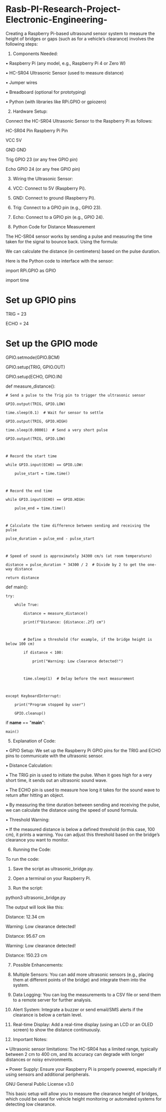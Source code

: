 # Rasb-PI-Research-Project-Electronic-Engineering-

Creating a Raspberry Pi-based ultrasound sensor system to measure the height of bridges or gaps (such as for a vehicle’s clearance) involves the following steps:



1. Components Needed:

• Raspberry Pi (any model, e.g., Raspberry Pi 4 or Zero W)

• HC-SR04 Ultrasonic Sensor (used to measure distance)

• Jumper wires

• Breadboard (optional for prototyping)

• Python (with libraries like RPi.GPIO or gpiozero)



2. Hardware Setup:



Connect the HC-SR04 Ultrasonic Sensor to the Raspberry Pi as follows:



HC-SR04 Pin Raspberry Pi Pin

VCC 5V

GND GND

Trig GPIO 23 (or any free GPIO pin)

Echo GPIO 24 (or any free GPIO pin)



3. Wiring the Ultrasonic Sensor:

1. VCC: Connect to 5V (Raspberry Pi).

2. GND: Connect to ground (Raspberry Pi).

3. Trig: Connect to a GPIO pin (e.g., GPIO 23).

4. Echo: Connect to a GPIO pin (e.g., GPIO 24).



4. Python Code for Distance Measurement



The HC-SR04 sensor works by sending a pulse and measuring the time taken for the signal to bounce back. Using the formula:

We can calculate the distance (in centimeters) based on the pulse duration.



Here is the Python code to interface with the sensor:



import RPi.GPIO as GPIO

import time



# Set up GPIO pins

TRIG = 23

ECHO = 24



# Set up the GPIO mode

GPIO.setmode(GPIO.BCM)

GPIO.setup(TRIG, GPIO.OUT)

GPIO.setup(ECHO, GPIO.IN)



def measure_distance():

    # Send a pulse to the Trig pin to trigger the ultrasonic sensor

    GPIO.output(TRIG, GPIO.LOW)

    time.sleep(0.1)  # Wait for sensor to settle

    GPIO.output(TRIG, GPIO.HIGH)

    time.sleep(0.00001)  # Send a very short pulse

    GPIO.output(TRIG, GPIO.LOW)



    # Record the start time

    while GPIO.input(ECHO) == GPIO.LOW:

        pulse_start = time.time()



    # Record the end time

    while GPIO.input(ECHO) == GPIO.HIGH:

        pulse_end = time.time()



    # Calculate the time difference between sending and receiving the pulse

    pulse_duration = pulse_end - pulse_start



    # Speed of sound is approximately 34300 cm/s (at room temperature)

    distance = pulse_duration * 34300 / 2  # Divide by 2 to get the one-way distance

    return distance



def main():

    try:

        while True:

            distance = measure_distance()

            print(f"Distance: {distance:.2f} cm")



            # Define a threshold (for example, if the bridge height is below 100 cm)

            if distance < 100:

                print("Warning: Low clearance detected!")

            

            time.sleep(1)  # Delay before the next measurement



    except KeyboardInterrupt:

        print("Program stopped by user")

        GPIO.cleanup()



if __name__ == "__main__":

    main()



5. Explanation of Code:

• GPIO Setup: We set up the Raspberry Pi GPIO pins for the TRIG and ECHO pins to communicate with the ultrasonic sensor.

• Distance Calculation:

• The TRIG pin is used to initiate the pulse. When it goes high for a very short time, it sends out an ultrasonic sound wave.

• The ECHO pin is used to measure how long it takes for the sound wave to return after hitting an object.

• By measuring the time duration between sending and receiving the pulse, we can calculate the distance using the speed of sound formula.

• Threshold Warning:

• If the measured distance is below a defined threshold (in this case, 100 cm), it prints a warning. You can adjust this threshold based on the bridge’s clearance you want to monitor.



6. Running the Code:



To run the code:

1. Save the script as ultrasonic_bridge.py.

2. Open a terminal on your Raspberry Pi.

3. Run the script:



python3 ultrasonic_bridge.py



The output will look like this:



Distance: 12.34 cm

Warning: Low clearance detected!

Distance: 95.67 cm

Warning: Low clearance detected!

Distance: 150.23 cm



7. Possible Enhancements:

1. Multiple Sensors: You can add more ultrasonic sensors (e.g., placing them at different points of the bridge) and integrate them into the system.

2. Data Logging: You can log the measurements to a CSV file or send them to a remote server for further analysis.

3. Alert System: Integrate a buzzer or send email/SMS alerts if the clearance is below a certain level.

4. Real-time Display: Add a real-time display (using an LCD or an OLED screen) to show the distance continuously.



8. Important Notes:

• Ultrasonic sensor limitations: The HC-SR04 has a limited range, typically between 2 cm to 400 cm, and its accuracy can degrade with longer distances or noisy environments.

• Power Supply: Ensure your Raspberry Pi is properly powered, especially if using sensors and additional peripherals.

GNU General Public License v3.0 



This basic setup will allow you to measure the clearance height of bridges, which could be used for vehicle height monitoring or automated systems for detecting low clearance.

